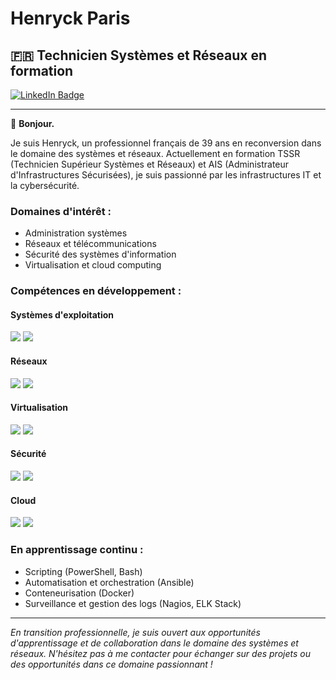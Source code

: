 # Henryck Paris

## 🇫🇷 Technicien Systèmes et Réseaux en formation

[<img src="https://img.shields.io/badge/LinkedIn-blue?style=for-the-badge&logo=linkedin" alt="LinkedIn Badge">](https://www.linkedin.com/in/henryck-paris/)

---

👋 **Bonjour.**

Je suis Henryck, un professionnel français de 39 ans en reconversion dans le domaine des systèmes et réseaux. Actuellement en formation TSSR (Technicien Supérieur Systèmes et Réseaux) et AIS (Administrateur d'Infrastructures Sécurisées), je suis passionné par les infrastructures IT et la cybersécurité.

### Domaines d'intérêt :
- Administration systèmes
- Réseaux et télécommunications
- Sécurité des systèmes d'information
- Virtualisation et cloud computing

### Compétences en développement :

#### Systèmes d'exploitation
<img src="https://img.shields.io/badge/Windows%20Server-0078D6?style=for-the-badge&logo=windows&logoColor=white"> <img src="https://img.shields.io/badge/Linux-FCC624?style=for-the-badge&logo=linux&logoColor=black">

#### Réseaux
<img src="https://img.shields.io/badge/Cisco-1BA0D7?style=for-the-badge&logo=cisco&logoColor=white"> <img src="https://img.shields.io/badge/TCP%2FIP-007396?style=for-the-badge&logo=internetexplorer&logoColor=white">

#### Virtualisation
<img src="https://img.shields.io/badge/VMware-607078?style=for-the-badge&logo=vmware&logoColor=white"> <img src="https://img.shields.io/badge/Hyper--V-0089D6?style=for-the-badge&logo=microsoft&logoColor=white">

#### Sécurité
<img src="https://img.shields.io/badge/Firewall-FF0000?style=for-the-badge&logo=firewalla&logoColor=white"> <img src="https://img.shields.io/badge/VPN-6DB33F?style=for-the-badge&logo=openvpn&logoColor=white">

#### Cloud
<img src="https://img.shields.io/badge/Azure-0089D6?style=for-the-badge&logo=microsoftazure&logoColor=white"> <img src="https://img.shields.io/badge/AWS-232F3E?style=for-the-badge&logo=amazonaws&logoColor=white">

### En apprentissage continu :
- Scripting (PowerShell, Bash)
- Automatisation et orchestration (Ansible)
- Conteneurisation (Docker)
- Surveillance et gestion des logs (Nagios, ELK Stack)

---

*En transition professionnelle, je suis ouvert aux opportunités d'apprentissage et de collaboration dans le domaine des systèmes et réseaux. N'hésitez pas à me contacter pour échanger sur des projets ou des opportunités dans ce domaine passionnant !*
